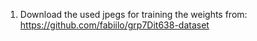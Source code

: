 1. Download the used jpegs for training the weights from:
https://github.com/fabiilo/grp7Dit638-dataset